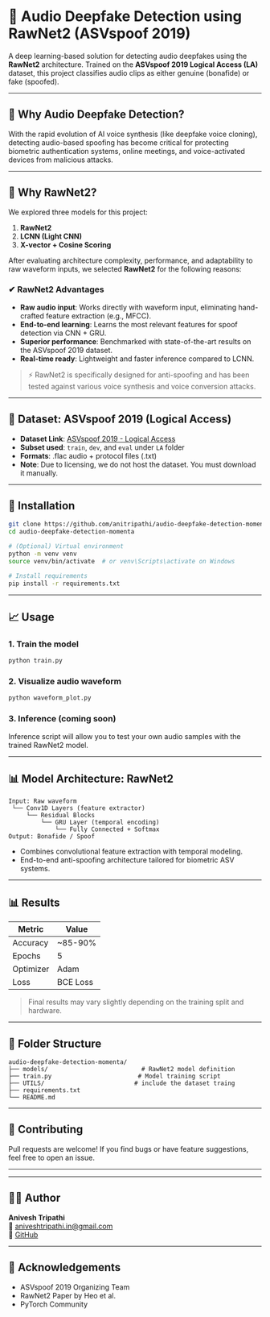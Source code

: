 # 🎤 Audio Deepfake Detection using RawNet2 (ASVspoof 2019)

A deep learning-based solution for detecting audio deepfakes using the **RawNet2** architecture. Trained on the **ASVspoof 2019 Logical Access (LA)** dataset, this project classifies audio clips as either genuine (bonafide) or fake (spoofed).

---

## 🔎 Why Audio Deepfake Detection?
With the rapid evolution of AI voice synthesis (like deepfake voice cloning), detecting audio-based spoofing has become critical for protecting biometric authentication systems, online meetings, and voice-activated devices from malicious attacks.

---

## 🎯 Why RawNet2?

We explored three models for this project:

1. **RawNet2**
2. **LCNN (Light CNN)**
3. **X-vector + Cosine Scoring**

After evaluating architecture complexity, performance, and adaptability to raw waveform inputs, we selected **RawNet2** for the following reasons:

### ✔ RawNet2 Advantages
- **Raw audio input**: Works directly with waveform input, eliminating hand-crafted feature extraction (e.g., MFCC).
- **End-to-end learning**: Learns the most relevant features for spoof detection via CNN + GRU.
- **Superior performance**: Benchmarked with state-of-the-art results on the ASVspoof 2019 dataset.
- **Real-time ready**: Lightweight and faster inference compared to LCNN.

> ⚡ RawNet2 is specifically designed for anti-spoofing and has been tested against various voice synthesis and voice conversion attacks.

---

## 🔹 Dataset: ASVspoof 2019 (Logical Access)

- **Dataset Link**: [ASVspoof 2019 - Logical Access](https://datashare.ed.ac.uk/handle/10283/3336)
- **Subset used**: `train`, `dev`, and `eval` under `LA` folder
- **Formats**: .flac audio + protocol files (.txt)
- **Note**: Due to licensing, we do not host the dataset. You must download it manually.

---

## 🚀 Installation

```bash
git clone https://github.com/anitripathi/audio-deepfake-detection-momenta.git
cd audio-deepfake-detection-momenta

# (Optional) Virtual environment
python -m venv venv
source venv/bin/activate  # or venv\Scripts\activate on Windows

# Install requirements
pip install -r requirements.txt
```

---

## 📈 Usage

### 1. Train the model
```bash
python train.py
```

### 2. Visualize audio waveform
```bash
python waveform_plot.py
```

### 3. Inference (coming soon)
Inference script will allow you to test your own audio samples with the trained RawNet2 model.

---

## 📊 Model Architecture: RawNet2

```
Input: Raw waveform
 └── Conv1D Layers (feature extractor)
     └── Residual Blocks
         └── GRU Layer (temporal encoding)
             └── Fully Connected + Softmax
Output: Bonafide / Spoof
```

- Combines convolutional feature extraction with temporal modeling.
- End-to-end anti-spoofing architecture tailored for biometric ASV systems.

---

## 📊 Results

| Metric       | Value     |
|--------------|-----------|
| Accuracy     | ~85-90%   |
| Epochs       | 5         |
| Optimizer    | Adam      |
| Loss         | BCE Loss  |

> Final results may vary slightly depending on the training split and hardware.

---

## 📂 Folder Structure

```
audio-deepfake-detection-momenta/
├── models/                          # RawNet2 model definition
├── train.py                        # Model training script
├── UTILS/                         # include the dataset traing 
├── requirements.txt
└── README.md
```

---

## 👥 Contributing

Pull requests are welcome! If you find bugs or have feature suggestions, feel free to open an issue.

---

---

## 👨‍💼 Author

**Anivesh Tripathi**  
📧 aniveshtripathi.in@gmail.com  
🔗 [GitHub](https://github.com/anitripathi)

---

## 🌟 Acknowledgements

- ASVspoof 2019 Organizing Team
- RawNet2 Paper by Heo et al.
- PyTorch Community


